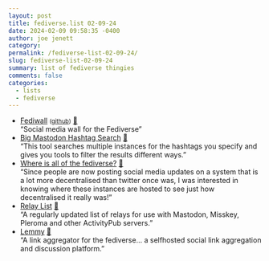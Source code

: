 ```yaml
---
layout: post
title: fediverse.list 02-09-24
date: 2024-02-09 09:58:35 -0400
author: joe jenett
category: 
permalink: /fediverse-list-02-09-24/
slug: fediverse-list-02-09-24
summary: list of fediverse thingies
comments: false
categories:
  - lists
  - fediverse
---
```

<ul class="links">
	<li><a title="Fediwall" href="https://fediwall.social/">Fediwall</a> <small>(<a href="https://github.com/defnull/fediwall">github</a>)</small> <a href="https://pinboard.in/u:jaygooby">📌</a><br>“Social media wall for the Fediverse”</li>
	<li><a title="Big Mastodon Hashtag Search" href="https://mastogizmos.com/bmhs.html">Big Mastodon Hashtag Search</a> <a href="https://pinboard.in/u:ramblinggit">📌</a><br>“This tool searches multiple instances for the hashtags you specify and gives you tools to filter the results different ways.”</li>
	<li><a title="Where is all of the fediverse?" href="https://blog.benjojo.co.uk/post/who-hosts-the-fediverse-instances">Where is all of the fediverse?</a> <a href="https://pinboard.in/u:mikael">📌</a><br>“Since people are now posting social media updates on a system that is a lot more decentralised than twitter once was, I was interested in knowing where these instances are hosted to see just how decentralised it really was!”</li>
	<li><a title="Relay List - Connecting the Fediverse" href="https://relaylist.com/">Relay List</a> <a href="https://pinboard.in/u:chasephillips">📌</a><br>“A regularly updated list of relays for use with Mastodon, Misskey, Pleroma and other ActivityPub servers.”</li>
	<li><a title="Lemmy" href="https://join-lemmy.org/">Lemmy</a> <a href="https://pinboard.in/u:axodys">📌</a><br>“A link aggregator for the fediverse... a selfhosted social link aggregation and discussion platform.”</li>
</ul>
<a href="https://brid.gy/publish/mastodon"></a>
